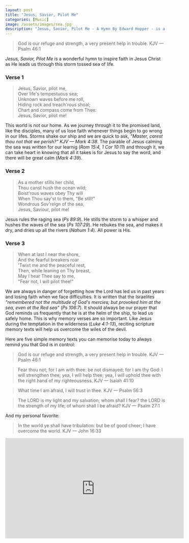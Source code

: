 ```yaml
---
layout: post
title: "Jesus, Savior, Pilot Me"
categories: [Music]
image: /assets/images/sea.jpg
description: "Jesus, Savior, Pilot Me - A Hymn By Edward Hopper - is a wonderful hymn to inspire faith in Jesus Christ as He leads us through this storm tossed sea of life."
---
```


> God is our refuge and strength, a very present help in trouble. KJV — Psalm 46:1

_Jesus, Savior, Pilot Me_ is a wonderful hymn to inspire faith in Jesus Christ as He leads us through this storm tossed sea of life.

### Verse 1

> Jesus, Savior, pilot me, <br>
> Over life's tempestuous sea;<br>
> Unknown waves before me roll,<br>
> Hiding rock and treach'rous shoal;<br>
> Chart and compass come from Thee:<br>
> Jesus, Savior, pilot me!<br>

This world is not our home. As we journey through it to the promised land, like the disciples, many of us lose faith whenever things begin to go wrong in our lifes. Storms shake our ship and we are quick to ask, _"Master, carest thou not that we perish?" KJV — Mark 4:38_. The parable of Jesus calming the sea was written for our learnig (_Rom 15:4, 1 Cor 10:11_) and through it, we can take heart in knowing that all it takes is for Jesus to say the word, and there will be great calm (_Mark 4:39_).

### Verse 2

> As a mother stills her child,<br>
> Thou canst hush the ocean wild;<br>
> Boist'rous waves obey Thy will<br>
> When Thou say'st to them, "Be still!"<br>
> Wondrous Sov'reign of the sea,<br>
> Jesus, Saviour, pilot me!<br>

Jesus rules the raging sea (_Ps 89:9_). He stills the storm to a whisper and hushes the waves of the sea (_Ps 107:29_). He rebukes the sea, and makes it dry, and dries up all the rivers (_Nahum 1:4_). All power is His.

### Verse 3

> When at last I near the shore,<br>
> And the fearful breakers roar<br>
> 'Twixt me and the peaceful rest,<br>
> Then, while leaning on Thy breast,<br>
> May I hear Thee say to me,<br>
> "Fear not, I will pilot thee!"<br>

We are always in danger of forgetting how the Lord has led us in past years and losing faith when we face difficulties. It is written that the Israelites _"remembered not the multitude of God's mercies; but provoked him at the sea, even at the Red sea"_ (_Ps 106:7_). It should always be our prayer that God reminds us frequently that he is at the helm of the ship, to lead us safely home. This is why memory verses are so important. Like Jesus during the temptation in the wilderness (_Luke 4:1-13_), reciting scripture memory texts will help us overcome the wiles of the devil.

Here are five simple memory texts you can memorise today to always remind you that God is in control:

> God is our refuge and strength, a very present help in trouble. KJV — Psalm 46:1

> Fear thou not; for I am with thee: be not dismayed; for I am thy God: I will strengthen thee; yea, I will help thee; yea, I will uphold thee with the right hand of my righteousness. KJV — Isaiah 41:10

> What time I am afraid, I will trust in thee. KJV — Psalm 56:3

> The LORD is my light and my salvation; whom shall I fear? the LORD is the strength of my life; of whom shall I be afraid? KJV — Psalm 27:1

And my personal favorite:

> In the world ye shall have tribulation: but be of good cheer; I have overcome the world. KJV — John 16:33

<iframe width="560" height="315" src="https://www.youtube.com/embed/xgtz3V2IGdo" frameborder="0" allow="accelerometer; autoplay; encrypted-media; gyroscope; picture-in-picture" allowfullscreen></iframe>
